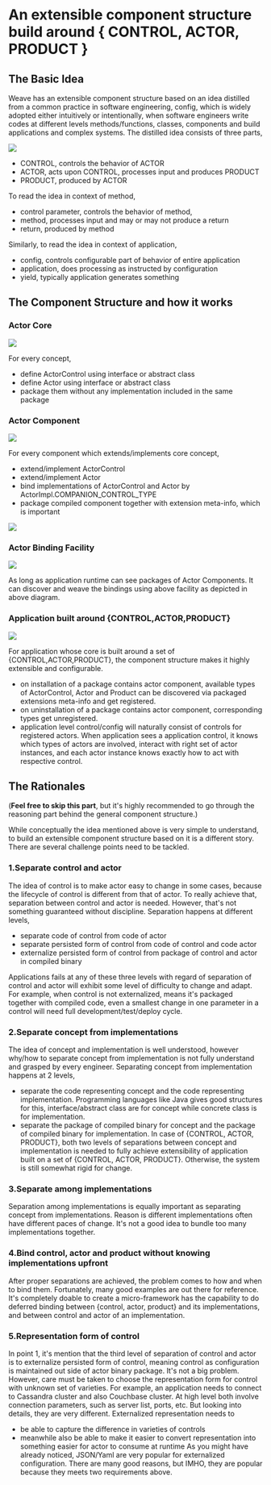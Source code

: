 # An extensible component structure build around { CONTROL, ACTOR, PRODUCT }

## The Basic Idea  
Weave has an extensible component structure based on an idea distilled from a common practice in software engineering, 
config, which is widely adopted either intuitively or intentionally, when software engineers write codes at different 
levels methods/functions, classes, components and build applications and complex systems. The distilled idea consists 
of three parts,

![](CONTROL-ACTOR-PRODUCT.png)

- CONTROL, controls the behavior of ACTOR 
- ACTOR, acts upon CONTROL, processes input and produces PRODUCT  
- PRODUCT, produced by ACTOR  

To read the idea in context of method,  
- control parameter, controls the behavior of method, 
- method, processes input and may or may not produce a return
- return, produced by method

Similarly, to read the idea in context of application,
- config, controls configurable part of behavior of entire application
- application, does processing as instructed by configuration
- yield, typically application generates something

## The Component Structure and how it works

### Actor Core
![](ACTOR-CORE.png) 

For every concept, 
- define ActorControl using interface or abstract class
- define Actor using interface or abstract class
- package them without any implementation included in the same package

### Actor Component

![](ACTOR-COMPONENT.png)

For every component which extends/implements core concept,
- extend/implement ActorControl
- extend/implement Actor
- bind implementations of ActorControl and Actor by ActorImpl.COMPANION_CONTROL_TYPE
- package compiled component together with extension meta-info, which is important

![](ACTOR-COMPONENT-EXTENSIONS-META-INF.png)

### Actor Binding Facility

![](ACTOR-BINDING-FACILITY.png) 

As long as application runtime can see packages of Actor Components. It can discover and weave the bindings using above facility as depicted in above diagram.

### Application built around {CONTROL,ACTOR,PRODUCT}

![](ACP-BASED-APPLICATION.png)

For application whose core is built around a set of {CONTROL,ACTOR,PRODUCT}, the component structure makes it highly extensible and configurable.  

- on installation of a package contains actor component, available types of ActorControl, Actor and Product can be discovered via packaged extensions meta-info and get registered.
- on uninstallation of a package contains actor component, corresponding types get unregistered.
- application level control/config will naturally consist of controls for registered actors. When application sees a application control, it knows which types of actors are involved, interact with right set of actor instances, and each actor instance knows exactly how to act with respective control.

## The Rationales

(**Feel free to skip this part**, but it's highly recommended to go through the reasoning part behind the general component structure.)

While conceptually the idea mentioned above is very simple to understand, to build an extensible component structure based on it is a different story. There are several challenge points need to be tackled.
 
### 1.Separate control and actor  

The idea of control is to make actor easy to change in some cases, because the lifecycle of control is different from 
that of actor. To really achieve that, separation between control and actor is needed. However, that's not something 
 guaranteed without discipline. Separation happens at different levels,  
 * separate code of control from code of actor
 * separate persisted form of control from code of control and code actor
 * externalize persisted form of control from package of control and actor in compiled binary  
 
Applications fails at any of these three levels with regard of separation of control and actor will exhibit some level 
of difficulty to change and adapt. For example, when control is not externalized, means it's packaged together with 
compiled code, even a smallest change in one parameter in a control will need full development/test/deploy cycle.

### 2.Separate concept from implementations

The idea of concept and implementation is well understood, however why/how to separate concept from implementation is 
not fully understand and grasped by every engineer. Separating concept from implementation happens at 2 levels,
* separate the code representing concept and the code representing implementation. Programming languages like Java gives
good structures for this, interface/abstract class are for concept while concrete class is for implementation. 
* separate the package of compiled binary for concept and the package of compiled binary for implementation.
In case of {CONTROL, ACTOR, PRODUCT}, both two levels of separations between concept and implementation is needed to 
fully achieve extensibility of application built on a set of {CONTROL, ACTOR, PRODUCT}. Otherwise, the system is still
somewhat rigid for change.

### 3.Separate among implementations
Separation among implementations is equally important as separating concept from implementations. Reason is different implementations often have different paces of change. It's not a good idea to bundle too many implementations together.

### 4.Bind control, actor and product without knowing implementations upfront
After proper separations are achieved, the problem comes to how and when to bind them. Fortunately, many good examples are out there for reference. It's completely doable to create a micro-framework has the capability to do deferred binding between {control, actor, product} and its implementations, and between control and actor of an implementation.

### 5.Representation form of control
In point 1, it's mention that the third level of separation of control and actor is to externalize persisted form of control, meaning control as configuration is maintained out side of actor binary package. It's not a big problem. However, care must be taken to choose the representation form for control with unknown set of varieties. For example, an application needs to connect to Cassandra cluster and also Couchbase cluster. At high level both involve connection parameters, such as server list, ports, etc. But looking into details, they are very different. 
Externalized representation needs to 
* be able to capture the difference in varieties of controls
* meanwhile also be able to make it easier to convert representation into something easier for actor to consume at runtime
As you might have already noticed, JSON/Yaml are very popular for externalized configuration. There are many good reasons, but IMHO, they are popular because they meets two requirements above.

